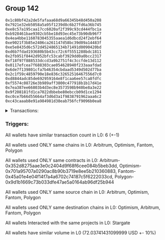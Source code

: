 ## Group 142

```0x6060f47c7263a9ee43402c522cedbbc79d6cf7dc
0x1c80bf42a2de5fafaaa68d9a66345b48d450a208
0x7921e32eb5058a5a95f1239d8c6b27fd6a36b745
0xe8c57a195caa17cc6020af2f399c93cd444fbc1a
0xb928461bae9302cb5be18d93ec45e73b90db96f7
0x4ea4bbe1160783045355aaea1d6dbcd24f2ebf64
0xe9021f3b85e2406ca261147d58bc39d09a14483f
0xe5e8435d6c572d4524865134b71491d0090420bd
0xd6b7fdad193680b5b43cc72c6f5551288bdc1811
0x2fb951f8442d952bfc53cabf3929dd0a0bcc2317
0xf18f97f888533dccd3a9b2751f4c3ccfde13d112
0x0117efcea7f688303cae054628940f233aaafdad
0x6de7f139801cfa7b46354cbdaad5349d502d77ba
0x2c1f59c4859790e18e836c32652516467556d7c0
0xd8844adc85de692959164e8f1caa6ee57ca8fdfc
0xf5574c08726e3b989aff3800c477918b1b17d41e
0x7ea387ee66803b4d3ec8e3573598b940be8a3e22
0x9f208181fd1ca7022dbbebe80ebccb09d1ce1294
0xc0ce7b66d55664af3d6d3a1f9838791962aaa6c2
0xc43caaab8e91a984981d38eab756fcf9096b0ea8
```
<details>
<summary>Transactions:</summary>

Hashes: 

Wallet: 0x6060f47c7263a9ee43402c522cedbbc79d6cf7dc

       Hash: 0x33cfe03ba16a0a17407a8a456c00df160eb11949724919836cd81ad612e8c4c0
         - source chain: Arbitrum
         - destination chain: Optimism
         - project: Stargate
         - contract: 0x352d8275aae3e0c2404d9f68f6cee084b5beb3dd
         - value USD: 12.421154467
       Hash: 0xf732a0cca5a6878aa25761d50df5ae632ac8def08242d18a9e36388ec5114a84
         - source chain: Optimism
         - destination chain: Arbitrum
         - project: Stargate
         - contract: 0x701a95707a0290ac8b90b3719e8ee5b210360883
         - value USD: 13.681094222
       Hash: 0xe8b476a0268e9fe5464730d74c41bb8d813591c04d3fa9702f3598893a080621
         - source chain: Arbitrum
         - destination chain: Fantom
         - project: Stargate
         - contract: 0x352d8275aae3e0c2404d9f68f6cee084b5beb3dd
         - value USD: 11.522487209
       Hash: 0x7181650c6c485c14fd4258f55116f0b44b8180ecad390fafdb196cb346e76e66
         - source chain: Fantom
         - destination chain: Polygon
         - project: Stargate
         - contract: 0x45a01e4e04f14f7a4a6702c74187c5f6222033cd
         - value USD: 11.485781776
       Hash: 0x7d0e92e240856bf0f4716f27506f29e7f1b8aa67f67439ecb3e3abac57a0fea3
         - source chain: Polygon
         - destination chain: Fantom
         - project: Stargate
         - contract: 0x9d1b1669c73b033dfe47ae5a0164ab96df25b944
         - value USD: 11.486926378
       Hash: 0xbc46ce4297f638451fdf2974129fdc8b2dda819ff3ebdf60d18528230d358d53
         - source chain: Fantom
         - destination chain: Arbitrum
         - project: Stargate
         - contract: 0x45a01e4e04f14f7a4a6702c74187c5f6222033cd
         - value USD: 11.439970259
Wallet: 0x1c80bf42a2de5fafaaa68d9a66345b48d450a208

       Hash:0x82d13e71d44dd8b8789115d0654390ae9d36a8c7cb1f6d513df8924afbd1f183
         - source chain: Arbitrum
         - destination chain: Optimism
         - project: Stargate
         - contract: 0x352d8275aae3e0c2404d9f68f6cee084b5beb3dd
         - value USD: 12.421154467
       Hash:0x546315df286eb180fffaba5abd46475b86c742b353e3a8efdf0e0379ec2932bd
         - source chain: Optimism
         - destination chain: Arbitrum
         - project: Stargate
         - contract: 0x701a95707a0290ac8b90b3719e8ee5b210360883
         - value USD: 13.691553774
       Hash:0x56567ad1fb95b6a0450f1bdeb6cf8f45831ed04fd35c67922e9f4a0eb450bdc4
         - source chain: Arbitrum
         - destination chain: Fantom
         - project: Stargate
         - contract: 0x352d8275aae3e0c2404d9f68f6cee084b5beb3dd
         - value USD: 11.916635461
       Hash:0x52a259e17e45742b7cfdce9d9b474d76d6a9698b704680667fc795aeea5376f4
         - source chain: Fantom
         - destination chain: Polygon
         - project: Stargate
         - contract: 0x45a01e4e04f14f7a4a6702c74187c5f6222033cd
         - value USD: 11.878602351
       Hash:0x4eefb332018050284430005046a84ef1dd9b132cbd4b757f10af8d7749c8e184
         - source chain: Polygon
         - destination chain: Fantom
         - project: Stargate
         - contract: 0x9d1b1669c73b033dfe47ae5a0164ab96df25b944
         - value USD: 11.879771624
       Hash:0x108de7f7a0e270f6b6ee8ca614e6992acfc0bb95534626000cfcf6965a14daf3
         - source chain: Fantom
         - destination chain: Arbitrum
         - project: Stargate
         - contract: 0x45a01e4e04f14f7a4a6702c74187c5f6222033cd
         - value USD: 11.840625253
Wallet: 0x7921e32eb5058a5a95f1239d8c6b27fd6a36b745

       Hash:0x6eb478e5d6f79720eb02fec956228b4d41523bcddf9cf13ad6d12642d468f452
         - source chain: Arbitrum
         - destination chain: Optimism
         - project: Stargate
         - contract: 0x352d8275aae3e0c2404d9f68f6cee084b5beb3dd
         - value USD: 12.421154467
       Hash:0xdd1affef070823e4d68a995c1a65a3309a57d78153a7679cf194be99033518ac
         - source chain: Optimism
         - destination chain: Arbitrum
         - project: Stargate
         - contract: 0x701a95707a0290ac8b90b3719e8ee5b210360883
         - value USD: 13.74704942
       Hash:0x0696c281859f1c4857a26fb59f285b6fd7c07671343553372af67868aa063eca
         - source chain: Arbitrum
         - destination chain: Fantom
         - project: Stargate
         - contract: 0x352d8275aae3e0c2404d9f68f6cee084b5beb3dd
         - value USD: 11.362780245
       Hash:0xdc6129a063032826bb3e7c379215455a6ca6994b5d0ab6bb3b068258b6d5e788
         - source chain: Fantom
         - destination chain: Polygon
         - project: Stargate
         - contract: 0x45a01e4e04f14f7a4a6702c74187c5f6222033cd
         - value USD: 11.32648698
       Hash:0x5c73c53c318f376d69b991c4ac17ed39962b8c1a5bffb80565c5e4974e2bf14d
         - source chain: Polygon
         - destination chain: Fantom
         - project: Stargate
         - contract: 0x9d1b1669c73b033dfe47ae5a0164ab96df25b944
         - value USD: 11.327630389
       Hash:0x21e4eccf26751c02a680fc2c30a5056c4a0bb5b4a56605ab947bc48b3a4f4903
         - source chain: Fantom
         - destination chain: Arbitrum
         - project: Stargate
         - contract: 0x45a01e4e04f14f7a4a6702c74187c5f6222033cd
         - value USD: 11.325567547
Wallet: 0xe8c57a195caa17cc6020af2f399c93cd444fbc1a

       Hash:0x1995824eaacc3f321c96bcb5f10258719f40cf68346c902b69ede135c3b8155a
         - source chain: Arbitrum
         - destination chain: Optimism
         - project: Stargate
         - contract: 0x352d8275aae3e0c2404d9f68f6cee084b5beb3dd
         - value USD: 12.421154467
       Hash:0x134ad6f6569fbe7b93742d3416f5151dd841709898c1e72c7a7c8e57f96f35df
         - source chain: Optimism
         - destination chain: Arbitrum
         - project: Stargate
         - contract: 0x701a95707a0290ac8b90b3719e8ee5b210360883
         - value USD: 13.725867526
       Hash:0x94d5a99803ce08be1a8962c75f5de40596583e1e24bd3768cb5cf08dafa48423
         - source chain: Arbitrum
         - destination chain: Fantom
         - project: Stargate
         - contract: 0x352d8275aae3e0c2404d9f68f6cee084b5beb3dd
         - value USD: 11.3382285
       Hash:0xa5677ed8c18d57a5ba732df8d0dab9b803a569786baf67d2629a765be9013d8e
         - source chain: Fantom
         - destination chain: Polygon
         - project: Stargate
         - contract: 0x45a01e4e04f14f7a4a6702c74187c5f6222033cd
         - value USD: 11.301953493
       Hash:0xefb447e6235aa7d9ae4b83d63e4ce1289d2350aa71a7b39656842fbfa21ae2aa
         - source chain: Polygon
         - destination chain: Fantom
         - project: Stargate
         - contract: 0x9d1b1669c73b033dfe47ae5a0164ab96df25b944
         - value USD: 11.303045625
       Hash:0x9159c14f765a9204480506d71a26e777fff5f7629820e020fea12f11111e2d18
         - source chain: Fantom
         - destination chain: Arbitrum
         - project: Stargate
         - contract: 0x45a01e4e04f14f7a4a6702c74187c5f6222033cd
         - value USD: 11.29233263
Wallet: 0xb928461bae9302cb5be18d93ec45e73b90db96f7

       Hash:0xb637abdcce2456e9cbda08ff9d44d3a7f11c0f66a78a324dc87a74e41021faaa
         - source chain: Arbitrum
         - destination chain: Optimism
         - project: Stargate
         - contract: 0x352d8275aae3e0c2404d9f68f6cee084b5beb3dd
         - value USD: 12.421154467
       Hash:0x1b940e9799d176f50b113720831b7d3f4ac0d0cff66ba051cd0ad04306ef37e2
         - source chain: Optimism
         - destination chain: Arbitrum
         - project: Stargate
         - contract: 0x701a95707a0290ac8b90b3719e8ee5b210360883
         - value USD: 13.662321843
       Hash:0x3dd98c846b03455fcf8872c8bbd59d5b2341b322669c9e8b8eaff6a52e90aede
         - source chain: Arbitrum
         - destination chain: Fantom
         - project: Stargate
         - contract: 0x352d8275aae3e0c2404d9f68f6cee084b5beb3dd
         - value USD: 11.551107055
       Hash:0x4ff228cafe30e5cef44ddd9f7a5b2a393d3c7810dd39c396e4bb2f3356504d7c
         - source chain: Fantom
         - destination chain: Polygon
         - project: Stargate
         - contract: 0x45a01e4e04f14f7a4a6702c74187c5f6222033cd
         - value USD: 11.51398949
       Hash:0xb7a70b63e6f827956af79ef5c153efec5d6750529193fc140fe93c8f6d7fab2e
         - source chain: Polygon
         - destination chain: Fantom
         - project: Stargate
         - contract: 0x9d1b1669c73b033dfe47ae5a0164ab96df25b944
         - value USD: 11.515107961
       Hash:0x06f6542db220527e24d607272e9cb0723593ddca8f8fa16a76de4c9e9e33ba0d
         - source chain: Fantom
         - destination chain: Arbitrum
         - project: Stargate
         - contract: 0x45a01e4e04f14f7a4a6702c74187c5f6222033cd
         - value USD: 11.49529312
Wallet: 0x4ea4bbe1160783045355aaea1d6dbcd24f2ebf64

       Hash:0x15b126617eb5b965a0819edca9280bba662e1b48df33a53d9541bdc09058310a
         - source chain: Arbitrum
         - destination chain: Optimism
         - project: Stargate
         - contract: 0x352d8275aae3e0c2404d9f68f6cee084b5beb3dd
         - value USD: 12.421154467
       Hash:0xbedf0d031ad1d89d043c5a01d26583027d225a8f93a67b021c35aae91a75045a
         - source chain: Optimism
         - destination chain: Arbitrum
         - project: Stargate
         - contract: 0x701a95707a0290ac8b90b3719e8ee5b210360883
         - value USD: 13.662321843
       Hash:0x0e78af56003128aeea6d34bbbab161411dca428b544cfb422c5fd9193f444546
         - source chain: Arbitrum
         - destination chain: Fantom
         - project: Stargate
         - contract: 0x352d8275aae3e0c2404d9f68f6cee084b5beb3dd
         - value USD: 11.735320244
       Hash:0x339d8a871182e7aac5f3fa00202683f775bf9757a41f0ae9b4cd171f7c5dc8e0
         - source chain: Fantom
         - destination chain: Polygon
         - project: Stargate
         - contract: 0x45a01e4e04f14f7a4a6702c74187c5f6222033cd
         - value USD: 11.701731819
       Hash:0x845fc3c605253904cda171bf19405be08e294b8a14d825806a298b50dd5bca7a
         - source chain: Polygon
         - destination chain: Fantom
         - project: Stargate
         - contract: 0x9d1b1669c73b033dfe47ae5a0164ab96df25b944
         - value USD: 11.702885519
       Hash:0xf781f9d20489ce19377d1dd1c0378ff3b1658323e68987fe2c77de247437b9f5
         - source chain: Fantom
         - destination chain: Arbitrum
         - project: Stargate
         - contract: 0x45a01e4e04f14f7a4a6702c74187c5f6222033cd
         - value USD: 11.696423615
Wallet: 0xe9021f3b85e2406ca261147d58bc39d09a14483f

       Hash:0xc11af2a22257a904c8ddd87cffb04dffb84c7281b14dbef7dd54ddc68e3208a1
         - source chain: Arbitrum
         - destination chain: Optimism
         - project: Stargate
         - contract: 0x352d8275aae3e0c2404d9f68f6cee084b5beb3dd
         - value USD: 12.421154467
       Hash:0xe46ba8e879becc10cb0e2b41f82e6378c046eaceaf0732304208cfb3c789370c
         - source chain: Optimism
         - destination chain: Arbitrum
         - project: Stargate
         - contract: 0x701a95707a0290ac8b90b3719e8ee5b210360883
         - value USD: 13.662321843
       Hash:0x2c5119b4ec80598340e29ace0275ea623537f8c80b3f15b99b429907f2401d65
         - source chain: Arbitrum
         - destination chain: Fantom
         - project: Stargate
         - contract: 0x352d8275aae3e0c2404d9f68f6cee084b5beb3dd
         - value USD: 11.730646276
       Hash:0xcedd483fce19d64e677d5681b0999d60b8c6b22784ca8bc8ecde87a7343bb5f8
         - source chain: Fantom
         - destination chain: Polygon
         - project: Stargate
         - contract: 0x45a01e4e04f14f7a4a6702c74187c5f6222033cd
         - value USD: 11.696914454
       Hash:0x2cb94c6d663a8d59eb48eaaf358d4f4d8f3090fd8a53026022cff36384d8c771
         - source chain: Polygon
         - destination chain: Fantom
         - project: Stargate
         - contract: 0x9d1b1669c73b033dfe47ae5a0164ab96df25b944
         - value USD: 11.69808976
       Hash:0x901a5b5e4c4c790e5e4746cbbf613c0ea99ba75c6a67f0a1bf189b85f50f2413
         - source chain: Fantom
         - destination chain: Arbitrum
         - project: Stargate
         - contract: 0x45a01e4e04f14f7a4a6702c74187c5f6222033cd
         - value USD: 11.655967717
Wallet: 0xe5e8435d6c572d4524865134b71491d0090420bd

       Hash:0x725049aefb2f1bf21bbbefeabbdd8d523d298c47a5e6b713dcf948e8c850f8fc
         - source chain: Arbitrum
         - destination chain: Optimism
         - project: Stargate
         - contract: 0x352d8275aae3e0c2404d9f68f6cee084b5beb3dd
         - value USD: 12.421154467
       Hash:0xc933415a49a69b8339b48d430eacbffe42aafc285a1ab5551118c65b2048703d
         - source chain: Optimism
         - destination chain: Arbitrum
         - project: Stargate
         - contract: 0x701a95707a0290ac8b90b3719e8ee5b210360883
         - value USD: 13.852958892
       Hash:0x3f5a1fd0bcc42fa77c4ca650ef04e2f847856a85dde7684b183466b3c751f993
         - source chain: Arbitrum
         - destination chain: Fantom
         - project: Stargate
         - contract: 0x352d8275aae3e0c2404d9f68f6cee084b5beb3dd
         - value USD: 11.726457617
       Hash:0x10ad767424c0c687d8dc007ec720b90ab68bb587225d4025f64b99d453b239be
         - source chain: Fantom
         - destination chain: Polygon
         - project: Stargate
         - contract: 0x45a01e4e04f14f7a4a6702c74187c5f6222033cd
         - value USD: 11.692648673
       Hash:0x03a58f8606e29c606f99e73329c99d7e2311258a563e25c9e92bcbc8b8ebe62c
         - source chain: Polygon
         - destination chain: Fantom
         - project: Stargate
         - contract: 0x9d1b1669c73b033dfe47ae5a0164ab96df25b944
         - value USD: 11.693791976
       Hash:0x03b7ea1e78aae94421fb1bec3ce58f5283ad3066cc31107954e9bd041c9fd1c0
         - source chain: Fantom
         - destination chain: Arbitrum
         - project: Stargate
         - contract: 0x45a01e4e04f14f7a4a6702c74187c5f6222033cd
         - value USD: 11.643624748
Wallet: 0xd6b7fdad193680b5b43cc72c6f5551288bdc1811

       Hash:0xd9b6b88c58e37cb9c3ae06e4c4555037ed99f7b735ad45e6530913cc60023058
         - source chain: Arbitrum
         - destination chain: Optimism
         - project: Stargate
         - contract: 0x352d8275aae3e0c2404d9f68f6cee084b5beb3dd
         - value USD: 12.421154467
       Hash:0xf77038428cf55c4ae55293d16397a6f2ba995a4fc84000809c04f4efef1746a3
         - source chain: Optimism
         - destination chain: Arbitrum
         - project: Stargate
         - contract: 0x701a95707a0290ac8b90b3719e8ee5b210360883
         - value USD: 13.874140786
       Hash:0xe3be613bde90f1c181cc9be2149e14db4758873925cba70c4e5e53bd84818724
         - source chain: Arbitrum
         - destination chain: Fantom
         - project: Stargate
         - contract: 0x352d8275aae3e0c2404d9f68f6cee084b5beb3dd
         - value USD: 11.659145884
       Hash:0x86122c069f00bbda98a307e4ed2256429c16e47641fabb64f7e86c36c24d878f
         - source chain: Fantom
         - destination chain: Polygon
         - project: Stargate
         - contract: 0x45a01e4e04f14f7a4a6702c74187c5f6222033cd
         - value USD: 11.625331471
       Hash:0x8d3e4966ea1fa9f49ede24eb9cdb584fd16473f2cbf57ce4366f213bf1312156
         - source chain: Polygon
         - destination chain: Fantom
         - project: Stargate
         - contract: 0x9d1b1669c73b033dfe47ae5a0164ab96df25b944
         - value USD: 11.626535358
       Hash:0xfe6ab992411be2f1afa9dc32019d7ad90e76447e822ad36d35ad5ef81746e855
         - source chain: Fantom
         - destination chain: Arbitrum
         - project: Stargate
         - contract: 0x45a01e4e04f14f7a4a6702c74187c5f6222033cd
         - value USD: 11.620115807
Wallet: 0x2fb951f8442d952bfc53cabf3929dd0a0bcc2317

       Hash:0xcf679104a49696d745b64a7bd89945a2ea27d48763fc93a2add484c870ac0f71
         - source chain: Arbitrum
         - destination chain: Optimism
         - project: Stargate
         - contract: 0x352d8275aae3e0c2404d9f68f6cee084b5beb3dd
         - value USD: 12.421154467
       Hash:0x20eaa4c5861efa7fe81d28479ec152ee3478b04fe88ea69537fa23ff832e1da5
         - source chain: Optimism
         - destination chain: Arbitrum
         - project: Stargate
         - contract: 0x701a95707a0290ac8b90b3719e8ee5b210360883
         - value USD: 13.874140786
       Hash:0x86717359cfe574d81f4616d3ce18a11f2156d972c48768a92a0be077023da684
         - source chain: Arbitrum
         - destination chain: Fantom
         - project: Stargate
         - contract: 0x352d8275aae3e0c2404d9f68f6cee084b5beb3dd
         - value USD: 12.087625839
       Hash:0xf6f06c2cf0d16e333e54449afcac37f6c67ef03774ec877d5d359754c4d125d3
         - source chain: Fantom
         - destination chain: Polygon
         - project: Stargate
         - contract: 0x45a01e4e04f14f7a4a6702c74187c5f6222033cd
         - value USD: 12.062658462
       Hash:0xa6f68997b12ff5270158dd9b6a43c9ed33a563861355b4ec37636be6722c2890
         - source chain: Polygon
         - destination chain: Fantom
         - project: Stargate
         - contract: 0x9d1b1669c73b033dfe47ae5a0164ab96df25b944
         - value USD: 12.063851368
       Hash:0x6ce3aa6088cbd3bf486d84acd80886b75ec61bd0b426682c900e167b58636c60
         - source chain: Fantom
         - destination chain: Arbitrum
         - project: Stargate
         - contract: 0x45a01e4e04f14f7a4a6702c74187c5f6222033cd
         - value USD: 12.057189709
Wallet: 0xf18f97f888533dccd3a9b2751f4c3ccfde13d112

       Hash:0xda6855a38235cd3762a66370c13dd2e362d457705946a2a61e44d19198330802
         - source chain: Arbitrum
         - destination chain: Optimism
         - project: Stargate
         - contract: 0x352d8275aae3e0c2404d9f68f6cee084b5beb3dd
         - value USD: 12.421154467
       Hash:0x87d4c57ee2a6e771fa6d6d4b2c3f0d5107dbcdddc8193717aafd74e9c661280d
         - source chain: Optimism
         - destination chain: Arbitrum
         - project: Stargate
         - contract: 0x701a95707a0290ac8b90b3719e8ee5b210360883
         - value USD: 13.662321843
       Hash:0x0201ef394d1325c57db92bc7354589754a97244c83004272024bfa3791186f4e
         - source chain: Arbitrum
         - destination chain: Fantom
         - project: Stargate
         - contract: 0x352d8275aae3e0c2404d9f68f6cee084b5beb3dd
         - value USD: 11.913705208
       Hash:0x2fadc491af4acabfaf10199667537f46faa816de9c9a60005c4f0594d70ecd09
         - source chain: Fantom
         - destination chain: Polygon
         - project: Stargate
         - contract: 0x45a01e4e04f14f7a4a6702c74187c5f6222033cd
         - value USD: 11.888869604
       Hash:0x2d65aa46cbf45e960844e87dd9e695dcb41a1715b869c5dfc9a565d930e9743b
         - source chain: Polygon
         - destination chain: Fantom
         - project: Stargate
         - contract: 0x9d1b1669c73b033dfe47ae5a0164ab96df25b944
         - value USD: 11.890065106
       Hash:0xfb17d15606442a998db3e35628ff8c0531c328958d3132fba1ed25aeeeb72d36
         - source chain: Fantom
         - destination chain: Arbitrum
         - project: Stargate
         - contract: 0x45a01e4e04f14f7a4a6702c74187c5f6222033cd
         - value USD: 11.883499145
Wallet: 0x0117efcea7f688303cae054628940f233aaafdad

       Hash:0x80adc6d0207ad2cee9c3b528fe9686b1d416148f8036ab1c49a39b9e34ae61b0
         - source chain: Arbitrum
         - destination chain: Optimism
         - project: Stargate
         - contract: 0x352d8275aae3e0c2404d9f68f6cee084b5beb3dd
         - value USD: 12.421154467
       Hash:0xa1a5d635df4bf8c47536abd34aec08aaab2911d78be69844533c03cf0210c3ae
         - source chain: Optimism
         - destination chain: Arbitrum
         - project: Stargate
         - contract: 0x701a95707a0290ac8b90b3719e8ee5b210360883
         - value USD: 13.662321843
       Hash:0xe3eb15570ad98a562988adea12db0371c0dab584333d142b822e790327c28137
         - source chain: Arbitrum
         - destination chain: Fantom
         - project: Stargate
         - contract: 0x352d8275aae3e0c2404d9f68f6cee084b5beb3dd
         - value USD: 11.810445207
       Hash:0xb421834f2cd1d5f70b39b2f14b450c7bedf40779ee3aff3db775e8342660c0e6
         - source chain: Fantom
         - destination chain: Polygon
         - project: Stargate
         - contract: 0x45a01e4e04f14f7a4a6702c74187c5f6222033cd
         - value USD: 11.785910297
       Hash:0x17200043640a07f1e6289e257a70eb3a99552b8cb9cc06fee45a9e27397e6631
         - source chain: Polygon
         - destination chain: Fantom
         - project: Stargate
         - contract: 0x9d1b1669c73b033dfe47ae5a0164ab96df25b944
         - value USD: 11.787131282
       Hash:0x3d1e9a6d711c851f568ff8a00b4faafdf502e66cef580851c6dc79ae769f7762
         - source chain: Fantom
         - destination chain: Arbitrum
         - project: Stargate
         - contract: 0x45a01e4e04f14f7a4a6702c74187c5f6222033cd
         - value USD: 11.780623404
Wallet: 0x6de7f139801cfa7b46354cbdaad5349d502d77ba

       Hash:0x4073834ea31cc670743fc04abb3b139fad4b9c379439266d73e68ec910d085ae
         - source chain: Arbitrum
         - destination chain: Optimism
         - project: Stargate
         - contract: 0x352d8275aae3e0c2404d9f68f6cee084b5beb3dd
         - value USD: 12.421154467
       Hash:0xc4a14f2a8c3ba892a476f5cf4709c1d06b45104d3152037a4793aa8ec1c007ef
         - source chain: Optimism
         - destination chain: Arbitrum
         - project: Stargate
         - contract: 0x701a95707a0290ac8b90b3719e8ee5b210360883
         - value USD: 13.662321843
       Hash:0x42716cfc153b8ac65312838caf71278d416c7b6a2a00387dfd0ef16daa3f7201
         - source chain: Arbitrum
         - destination chain: Fantom
         - project: Stargate
         - contract: 0x352d8275aae3e0c2404d9f68f6cee084b5beb3dd
         - value USD: 11.674914768
       Hash:0xe0c5c96be15308f5a3cd561fedd3a34aefd613983ff646219471ea61c5a38413
         - source chain: Fantom
         - destination chain: Polygon
         - project: Stargate
         - contract: 0x45a01e4e04f14f7a4a6702c74187c5f6222033cd
         - value USD: 11.650504475
       Hash:0x6964614bbe5d4c10573bd137828cdf9e6112ac87b4eb4c6219f34a6c233e64ad
         - source chain: Polygon
         - destination chain: Fantom
         - project: Stargate
         - contract: 0x9d1b1669c73b033dfe47ae5a0164ab96df25b944
         - value USD: 11.651620097
       Hash:0x29013c54cb743cdc7f27ea4f51562ac301e6267144f2894e255357d700d747b1
         - source chain: Fantom
         - destination chain: Arbitrum
         - project: Stargate
         - contract: 0x45a01e4e04f14f7a4a6702c74187c5f6222033cd
         - value USD: 11.6228228
Wallet: 0x2c1f59c4859790e18e836c32652516467556d7c0

       Hash:0x9fdeb94d3672dbe429f97c1649d0c94b87813ec4191fc5f67e58d40ea3dd7a21
         - source chain: Arbitrum
         - destination chain: Optimism
         - project: Stargate
         - contract: 0x352d8275aae3e0c2404d9f68f6cee084b5beb3dd
         - value USD: 12.421154467
       Hash:0x77594668295691b36316d9c834c11c5320ad352204efe0d75e938e58d9d363bd
         - source chain: Optimism
         - destination chain: Arbitrum
         - project: Stargate
         - contract: 0x701a95707a0290ac8b90b3719e8ee5b210360883
         - value USD: 13.662321843
       Hash:0xa18bca69490a89acee6c845dc557eafeaf908b3baa8471b7656ce64114338fd5
         - source chain: Arbitrum
         - destination chain: Fantom
         - project: Stargate
         - contract: 0x352d8275aae3e0c2404d9f68f6cee084b5beb3dd
         - value USD: 11.726250329
       Hash:0x30031243e2cfa59f101ab913652c398f99c65b345c7500aee206cb77c7b7ea44
         - source chain: Fantom
         - destination chain: Polygon
         - project: Stargate
         - contract: 0x45a01e4e04f14f7a4a6702c74187c5f6222033cd
         - value USD: 11.701652878
       Hash:0xb4865136f113ac96db47cc477f437cb2d4877742f1a6d4ef60101196baf426c8
         - source chain: Polygon
         - destination chain: Fantom
         - project: Stargate
         - contract: 0x9d1b1669c73b033dfe47ae5a0164ab96df25b944
         - value USD: 11.702785524
       Hash:0x86d50376933977a1620476f8cce2d06ba3a40cba1b198d3cd3e0869a87a08a54
         - source chain: Fantom
         - destination chain: Arbitrum
         - project: Stargate
         - contract: 0x45a01e4e04f14f7a4a6702c74187c5f6222033cd
         - value USD: 11.67053068
Wallet: 0xd8844adc85de692959164e8f1caa6ee57ca8fdfc

       Hash:0x4ffaf09099be49861865c0d3699dc8c562c3f2d28d61a7ba14dd531a0cb203d0
         - source chain: Arbitrum
         - destination chain: Optimism
         - project: Stargate
         - contract: 0x352d8275aae3e0c2404d9f68f6cee084b5beb3dd
         - value USD: 12.421154467
       Hash:0xa2c6291824c2eef49e48a5158eec39af9abecb37c2bbee99bbad8df429c09e80
         - source chain: Optimism
         - destination chain: Arbitrum
         - project: Stargate
         - contract: 0x701a95707a0290ac8b90b3719e8ee5b210360883
         - value USD: 13.67291279
       Hash:0x1d647b25d8426075d1bcf0e09ffe3d81047ee6392d6ce5ce939ef54300776fe6
         - source chain: Arbitrum
         - destination chain: Fantom
         - project: Stargate
         - contract: 0x352d8275aae3e0c2404d9f68f6cee084b5beb3dd
         - value USD: 11.815015277
       Hash:0x69503a9ce696fe3405f65435665a17620a4d1bd948649709b16d32f6142c2a77
         - source chain: Fantom
         - destination chain: Polygon
         - project: Stargate
         - contract: 0x45a01e4e04f14f7a4a6702c74187c5f6222033cd
         - value USD: 11.790188069
       Hash:0x9672ee91cb87a36108438518b96b65d7e222b0c4042e286d815369c1b3c4c354
         - source chain: Polygon
         - destination chain: Fantom
         - project: Stargate
         - contract: 0x9d1b1669c73b033dfe47ae5a0164ab96df25b944
         - value USD: 11.791329071
       Hash:0xaee881602cd1cc19b1ef34684e98044503d44d53c1cdbd1ed6d6898efd1417f7
         - source chain: Fantom
         - destination chain: Arbitrum
         - project: Stargate
         - contract: 0x45a01e4e04f14f7a4a6702c74187c5f6222033cd
         - value USD: 11.758429459
Wallet: 0xf5574c08726e3b989aff3800c477918b1b17d41e

       Hash:0xc11c61c1ec4d45e097ed4f73c0fe16699b89175936ee8cd84b3f4962a659dda7
         - source chain: Arbitrum
         - destination chain: Optimism
         - project: Stargate
         - contract: 0x352d8275aae3e0c2404d9f68f6cee084b5beb3dd
         - value USD: 12.421154467
       Hash:0x539f97ddce03642533aa6daef4a08bfd7c7f7060798aa6aeab345103e5be6466
         - source chain: Optimism
         - destination chain: Arbitrum
         - project: Stargate
         - contract: 0x701a95707a0290ac8b90b3719e8ee5b210360883
         - value USD: 13.725867526
       Hash:0xee5d0bffa765f1ac9ecdf3b3920470880b31dbcd87920a2bea64764551dbe1cf
         - source chain: Arbitrum
         - destination chain: Fantom
         - project: Stargate
         - contract: 0x352d8275aae3e0c2404d9f68f6cee084b5beb3dd
         - value USD: 11.809955306
       Hash:0x9a1f9a59470bf095ece45345f6affdbfbf2de1320fd0b95f77e83bf9c123af28
         - source chain: Fantom
         - destination chain: Polygon
         - project: Stargate
         - contract: 0x45a01e4e04f14f7a4a6702c74187c5f6222033cd
         - value USD: 11.785101907
       Hash:0x4ecde14b0040fd7f63d88b28af8c96b241abf88e143741fc23e1db60ed68b1b2
         - source chain: Polygon
         - destination chain: Fantom
         - project: Stargate
         - contract: 0x9d1b1669c73b033dfe47ae5a0164ab96df25b944
         - value USD: 11.786232328
       Hash:0xe3f43d203248a9cba69c47acb40a41091babaf146720d058184e8bd4a879733a
         - source chain: Fantom
         - destination chain: Arbitrum
         - project: Stargate
         - contract: 0x45a01e4e04f14f7a4a6702c74187c5f6222033cd
         - value USD: 11.752944473
Wallet: 0x7ea387ee66803b4d3ec8e3573598b940be8a3e22

       Hash:0xf2e961c2ca0cbea487dcc3492ff59fc6590a3676e97841344c0c8bfc5d0e9537
         - source chain: Arbitrum
         - destination chain: Optimism
         - project: Stargate
         - contract: 0x352d8275aae3e0c2404d9f68f6cee084b5beb3dd
         - value USD: 12.421154467
       Hash:0x0200f78b09a10491b9b02953229314c0178bc456dcdfca0232474f38a30f2af0
         - source chain: Optimism
         - destination chain: Arbitrum
         - project: Stargate
         - contract: 0x701a95707a0290ac8b90b3719e8ee5b210360883
         - value USD: 13.736458473
       Hash:0x1d5acbbd1abb05517dc6f166257ba483d5ecfc3b80088d13e006ff01ab0c3fbc
         - source chain: Arbitrum
         - destination chain: Fantom
         - project: Stargate
         - contract: 0x352d8275aae3e0c2404d9f68f6cee084b5beb3dd
         - value USD: 11.619547028
       Hash:0xf0c7d4e987814902a49b4905b7e8949deeafb5ffda80e3b8633bff65fc6d03a8
         - source chain: Fantom
         - destination chain: Polygon
         - project: Stargate
         - contract: 0x45a01e4e04f14f7a4a6702c74187c5f6222033cd
         - value USD: 11.595054318
       Hash:0x6a38e477ac776e0916bc90d1b6045272e357adc28998a994c5d5d18f854529dd
         - source chain: Polygon
         - destination chain: Fantom
         - project: Stargate
         - contract: 0x9d1b1669c73b033dfe47ae5a0164ab96df25b944
         - value USD: 11.596255881
       Hash:0x22bbf8b8dcec1f7b0c958e95502dc22dd585d2967e8d51d3c04da7e479ea1308
         - source chain: Fantom
         - destination chain: Arbitrum
         - project: Stargate
         - contract: 0x45a01e4e04f14f7a4a6702c74187c5f6222033cd
         - value USD: 11.589852883
Wallet: 0x9f208181fd1ca7022dbbebe80ebccb09d1ce1294

       Hash:0x4902e44038efcb572a9254eb5a21d721786ee1b758250f5dceafb973d6f0d2b0
         - source chain: Arbitrum
         - destination chain: Optimism
         - project: Stargate
         - contract: 0x352d8275aae3e0c2404d9f68f6cee084b5beb3dd
         - value USD: 12.421154467
       Hash:0xe5ec2bbdb4dfa909696d520bd7709cfaf1384e16683bfcf9c57ed96c819d9a88
         - source chain: Optimism
         - destination chain: Arbitrum
         - project: Stargate
         - contract: 0x701a95707a0290ac8b90b3719e8ee5b210360883
         - value USD: 13.725443888
       Hash:0xbeb662eeae931d8ba699698ce0d16e343741dff3d9b4edbdee12ba86a5b1d8b3
         - source chain: Arbitrum
         - destination chain: Fantom
         - project: Stargate
         - contract: 0x352d8275aae3e0c2404d9f68f6cee084b5beb3dd
         - value USD: 11.619245089
       Hash:0xaf7188a93a5c4f74bb39d8d4496b36c49bdffa0af69a6f7646d7d4ec5db9ad02
         - source chain: Fantom
         - destination chain: Polygon
         - project: Stargate
         - contract: 0x45a01e4e04f14f7a4a6702c74187c5f6222033cd
         - value USD: 11.594727565
       Hash:0x21522eab5ab159286b4a929f7bcc8233a17820b24aaf9c289b6b3237e75d54df
         - source chain: Polygon
         - destination chain: Fantom
         - project: Stargate
         - contract: 0x9d1b1669c73b033dfe47ae5a0164ab96df25b944
         - value USD: 11.595855901
       Hash:0xf405347b10e686273eb0840264e4b839530d499423aeb35e7fa8dca02e9f0bfb
         - source chain: Fantom
         - destination chain: Arbitrum
         - project: Stargate
         - contract: 0x45a01e4e04f14f7a4a6702c74187c5f6222033cd
         - value USD: 11.589452884
Wallet: 0xc0ce7b66d55664af3d6d3a1f9838791962aaa6c2

       Hash:0x04597501b910dfa844928860fae79a44f6e3eb6a044229e161c8575b0ff78e90
         - source chain: Arbitrum
         - destination chain: Optimism
         - project: Stargate
         - contract: 0x352d8275aae3e0c2404d9f68f6cee084b5beb3dd
         - value USD: 12.421154467
       Hash:0xdafd4b81d0a8c43851a6cec96294104bbd4a6da8a25030f4b28bb3e3cd2c57c0
         - source chain: Optimism
         - destination chain: Arbitrum
         - project: Stargate
         - contract: 0x701a95707a0290ac8b90b3719e8ee5b210360883
         - value USD: 13.704473813
       Hash:0xb918bcf771ea26ff501da558fbc7be89778f058740886509fe9c75653b21f26f
         - source chain: Arbitrum
         - destination chain: Fantom
         - project: Stargate
         - contract: 0x352d8275aae3e0c2404d9f68f6cee084b5beb3dd
         - value USD: 11.618942151
       Hash:0x3607f99a6599a2e1bcb56dfaf5cf5a901bb5927387dc1ee31ae9a3854d44476a
         - source chain: Fantom
         - destination chain: Polygon
         - project: Stargate
         - contract: 0x45a01e4e04f14f7a4a6702c74187c5f6222033cd
         - value USD: 11.592973888
       Hash:0xdab8f84ee27be2c91a9dabd42ab04b5662832a518ee74819fbbe8852508ba09d
         - source chain: Polygon
         - destination chain: Fantom
         - project: Stargate
         - contract: 0x9d1b1669c73b033dfe47ae5a0164ab96df25b944
         - value USD: 11.594156986
       Hash:0x801833fb825b63b429e5e17b89a730aed4a065f911dabccb90db397bd3e7deec
         - source chain: Fantom
         - destination chain: Arbitrum
         - project: Stargate
         - contract: 0x45a01e4e04f14f7a4a6702c74187c5f6222033cd
         - value USD: 11.587754888
Wallet: 0xc43caaab8e91a984981d38eab756fcf9096b0ea8

       Hash:0xa435e2aeba22201c2916da3c6200be3b2785f37e336bf5ceafbc3dc33fa8022b
         - source chain: Arbitrum
         - destination chain: Optimism
         - project: Stargate
         - contract: 0x352d8275aae3e0c2404d9f68f6cee084b5beb3dd
         - value USD: 12.421154467
       Hash:0xd932fa3a8e518972196652baeb0de2ccc1965020dc6616a1533b59e78c3e4ce5
         - source chain: Optimism
         - destination chain: Arbitrum
         - project: Stargate
         - contract: 0x701a95707a0290ac8b90b3719e8ee5b210360883
         - value USD: 13.715276579
       Hash:0x32d326c51f1ee7a113e84d5f137cb10e16b8abc725f4450ddccef6133e6e5825
         - source chain: Arbitrum
         - destination chain: Fantom
         - project: Stargate
         - contract: 0x352d8275aae3e0c2404d9f68f6cee084b5beb3dd
         - value USD: 11.429053767
       Hash:0x663eef4d638351e5d9d6c16e55ec6d82f0ef730f90bee91db4d28d6ac29e6c7d
         - source chain: Fantom
         - destination chain: Polygon
         - project: Stargate
         - contract: 0x45a01e4e04f14f7a4a6702c74187c5f6222033cd
         - value USD: 11.403419926
       Hash:0xea79c7905f36f0fbcb331af694c0dcb09890a077f935f8350d8e8c34f3289a33
         - source chain: Polygon
         - destination chain: Fantom
         - project: Stargate
         - contract: 0x9d1b1669c73b033dfe47ae5a0164ab96df25b944
         - value USD: 11.404579519
       Hash:0x1d3b52a04e4a5762cf163825bf0df84eeba5b8a5eec1b4361ae422c3eebff358
         - source chain: Fantom
         - destination chain: Arbitrum
         - project: Stargate
         - contract: 0x45a01e4e04f14f7a4a6702c74187c5f6222033cd
         - value USD: 11.361109458

</details>


### Triggers: 
All wallets have similar transaction count in L0: 6 (+-1)

All wallets used ONLY same chains in L0: Arbitrum, Optimism, Fantom, Polygon

All wallets used ONLY same contracts in L0: Arbitrum-0x352d8275aae3e0c2404d9f68f6cee084b5beb3dd, Optimism-0x701a95707a0290ac8b90b3719e8ee5b210360883, Fantom-0x45a01e4e04f14f7a4a6702c74187c5f6222033cd, Polygon-0x9d1b1669c73b033dfe47ae5a0164ab96df25b944

All wallets used ONLY same source chain in L0: Arbitrum, Optimism, Fantom, Polygon

All wallets used ONLY same destination chains in L0: Optimism, Arbitrum, Fantom, Polygon

All wallets Interacted with the same projects in L0: Stargate

All wallets have similar volume in L0 (72.03741431099999 USD +- 10%)


